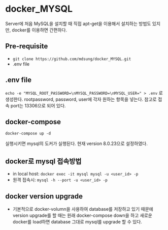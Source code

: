 # docker_MYSQL

Server에 처음 MySQL을 설치할 때 직접 apt-get을 이용해서 설치하는 방법도 있지만, docker를 이용하면 간편하다.

## Pre-requisite
* `git clone https://github.com/mdsung/docker_MYSQL.git`
* .env file

## .env file
`echo -e "MYSQL_ROOT_PASSWORD=\nMYSQL_PASSWORD=\nMYSQL_USER=" > .env`
로 생성한다. 
rootpassword, password, user에 각자 원하는 항목을 넣는다.
참고로 접속 port는 13306으로 되어 있다.

## docker-compose
`docker-compose up -d`

실행시키면 mysql의 도커가 실행된다.
현재 version 8.0.23으로 설정하였다.

## docker로 mysql 접속방법

* in local host: `docker exec -it mysql mysql -u <user_id> -p `
* 원격 접속시: `mysql -h --port -u <user_id> -p`

## docker version upgrade
* 기본적으로 docker-volumn을 사용하여 database를 저장하고 있기 때문에 version upgrade를 할 때는 원래 docker-compose down을 하고 새로운 docker를 load하면 database 그대로 mysql를 upgrade 할 수 있다. 
